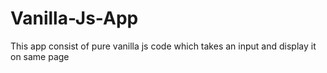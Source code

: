# Vanilla-Js-App
This app consist of pure vanilla js code which takes an input and display it on same page
